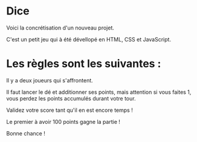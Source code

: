 # Dice

Voici la concrétisation d'un nouveau projet. 

C'est un petit jeu qui à été dévellopé en HTML, CSS et JavaScript.


# Les règles sont les suivantes :

Il y a deux joueurs qui s'affrontent.

Il faut lancer le dé et additionner ses points, mais attention si vous faites 1, vous perdez les points accumulés durant votre tour.

Validez votre score tant qu'il en est encore temps !

Le premier à avoir 100 points gagne la partie !

Bonne chance !
